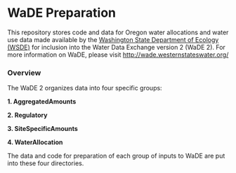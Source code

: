 # WaDE Preparation

This repository stores code and data for Oregon water allocations and water use data made available by the [Washington State Department of Ecology (WSDE)](https://ecology.wa.gov/Water-Shorelines/Water-supply/Water-rights) for inclusion into the Water Data Exchange version 2 (WaDE 2). For more information on WaDE, please visit http://wade.westernstateswater.org/

### Overview 

The WaDE 2 organizes data into four specific groups: 

**1. AggregatedAmounts**

**2. Regulatory**

**3. SiteSpecificAmounts**

**4. WaterAllocation**

The data and code for preparation of each group of inputs to WaDE are put into these four directories. 

